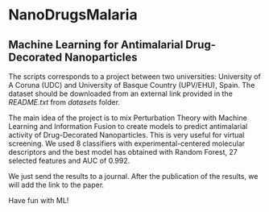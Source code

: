 # NanoDrugsMalaria

## Machine Learning for Antimalarial Drug-Decorated Nanoparticles

The scripts corresponds to a project between two universities: University of A Coruna (UDC) and 
University of Basque Country (UPV/EHU), Spain. The dataset should be downloaded from an external link provided 
in the *README.txt* from *datasets* folder.

The main idea of the project is to mix Perturbation Theory with Machine Learning and Information Fusion to create models to predict antimalarial activity of Drug-Decorated Nanoparticles. This is very useful for virtual screening. We used 8 classifiers with experimental-centered molecular descriptors and the best model has obtained with Random Forest, 27 selected features and AUC of 0.992.

We just send the results to a journal. After the publication of the results, we will add the link to the paper.

Have fun with ML!
